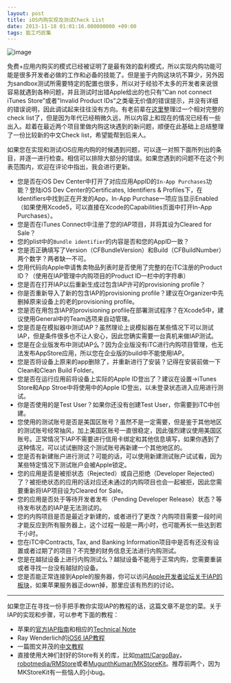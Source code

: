 ```yaml
---
layout: post
title: iOS内购实现及测试Check List
date: 2013-11-18 01:01:16.000000000 +09:00
tags: 能工巧匠集
---
```


![image](/assets/images/2013/cannot-connect-its.png)

免费+应用内购买的模式已经被证明了是最有效的盈利模式，所以实现内购功能可能是很多开发者必做的工作和必备的技能了。但是鉴于内购这块坑不算少，另外因为sandbox测试所需要特定的配置也很多，所以对于经验不太多的开发者来说很容易就遇到各种问题，并且测试时出错Apple给出的也只有“Can not connect iTunes Store”或者"Invalid Product IDs"之类毫无价值的错误提示，并没有详细的错误说明，因此调试起来往往没有方向。有老前辈在[这里](http://troybrant.net/blog/2010/01/invalid-product-ids/)整理过一个相对完整的check list了，但是因为年代已经稍微久远，所以内容上和现在的情况已经有一些出入。趁着在最近两个项目里做内购这块遇到的新问题，顺便在此基础上总结整理了一份比较新的中文Check list，希望能帮到后来人。

如果您在实现和测试iOS应用内购的时候遇到问题，可以逐一对照下面所列出的条目，并逐一进行检查。相信可以排除大部分的错误。如果您遇到的问题不在这个列表范围内，欢迎在评论中指出，我会进行更新。

* 您是否在iOS Dev Center中打开了对应应用AppID的`In-App Purchases`功能？登陆iOS Dev Center的Certificates, Identifiers & Profiles下，在Identifiers中找到正在开发的App，In-App Purchase一项应当显示Enabled（如果使用Xcode5，可以直接在Xcode的Capabilities页面中打开In-App Purchases）。
* 您是否在iTunes Connect中注册了您的IAP项目，并将其设为Cleared for Sale？
* 您的plist中的`Bundle identifier`的内容是否和您的AppID一致？
* 您是否正确填写了Version（CFBundleVersion）和Build（CFBuildNumber）两个数字？两者缺一不可。
* 您用代码向Apple申请售卖物品列表时是否使用了完整的在iTC注册的Product ID？（使用在IAP管理中内购项目的Product ID一栏中的字符串）
* 您是否在打开IAP以后重新生成过包含IAP许可的provisioning profile？
* 你是否重新导入了新的包含IAP的provisioning profile？建议在Organizer中先删掉原来设备上的老的provisioning profile。
* 您是否在用包含IAP的provisioning profile在部署测试程序？在Xcode5中，建议使用General中的Team选项来自动管理。
* 您是否是在模拟器中测试IAP？虽然理论上说模拟器在某些情况下可以测试IAP，但是条件很多也不让人安心，因此您确实需要一台真机来做IAP测试。
* 您是在企业版发布中测试IAP么？因为企业版没有iTC进行内购项目管理，也无法发布AppStore应用，所以您在企业版的build中不能使用IAP。
* 您是否将设备上原来的app删除了，并重新进行了安装？记得在安装前做一下Clean和Clean Build Folder。
* 您是否在运行应用前将设备上实际的Apple ID登出了？建议在设置->iTunes Store和App Stroe中将使用中的Apple ID登出，以未登录状态进入应用进行测试。
* 你是否使用的是Test User？如果你还没有创建Test User，你需要到iTC中创建。
* 您使用的测试账号是否是美国区账号？虽然不是一定需要，但是鉴于其他地区的测试账号经常抽风，加上美国区账号一直很稳定，因此强烈建议使用美国区账号。正常情况下IAP不需要进行信用卡绑定和其他信息填写，如果你遇到了这种情况，可以试试删除这个测试账号再新建一个其他地区的。
* 您是否有新建账户进行测试？可能的话，可以使用新建测试账户试试看，因为某些特定情况下测试账户会被Apple锁定。
* 您的应用是否是被拒状态（Rejected）或自己拒绝（Developer Rejected）了？被拒绝状态的应用的话对应还未通过的内购项目也会一起被拒，因此您需要重新将IAP项目设为Cleared for Sale。
* 您的应用是否处于等待开发者发布（Pending Developer Release）状态？等待发布状态的IAP是无法测试的。
* 您的内购项目是否是最近才新建的，或者进行了更改？内购项目需要一段时间才能反应到所有服务器上，这个过程一般是一两小时，也可能再长一些达到若干小时。
* 您在iTC中Contracts, Tax, and Banking Information项目中是否有还没有设置或者过期了的项目？不完整的财务信息无法进行内购测试。
* 您是在越狱设备上进行内购测试么？越狱设备不能用于正常内购，您需要重装或者寻找一台没有越狱的设备。
* 您是否能正常连接到Apple的服务器，你可以访问[Apple开发者论坛关于IAP的板块](https://devforums.apple.com/community/ios/connected/purchase)，如果苹果服务器正down掉，那里应该有热烈的讨论。

---

如果您正在寻找一份手把手教你实现IAP的教程的话，这篇文章不是您的菜。关于IAP的实现和步骤，可以参考下面的教程：

* 苹果的[官方IAP指南](https://developer.apple.com/library/ios/documentation/NetworkingInternet/Conceptual/StoreKitGuide/Introduction.html)和相应的[Technical Note](https://developer.apple.com/library/mac/technotes/tn2259/_index.html)
* Ray Wenderlich的[iOS6 IAP教程](http://www.raywenderlich.com/23266/in-app-purchases-in-ios-6-tutorial-consumables-and-receipt-validation)
* 一篇图文并茂的[中文教程](http://blog.csdn.net/xiaominghimi/article/details/6937097)
* 直接使用大神们封好的Store有关的库，比如[mattt/CargoBay](https://github.com/mattt/CargoBay)，[robotmedia/RMStore](https://github.com/robotmedia/RMStore)或者[MugunthKumar/MKStoreKit](https://github.com/MugunthKumar/MKStoreKit)。推荐前两个，因为MKStoreKit有一些恼人的小bug。

